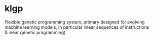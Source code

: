# klgp

Flexible genetic programming system, primary designed for evolving machine learning models, in particular linear sequences of instructions (Linear genetic programming)

